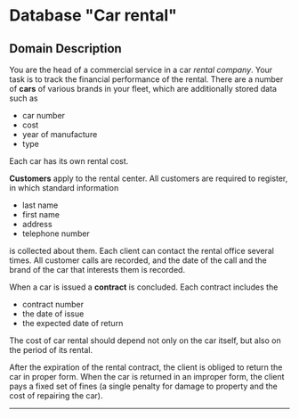 # Database "Car rental"
## Domain Description

You are the head of a commercial service in a car *rental company*. Your task is to track the financial performance of the rental. There are a number of **cars** of various brands in your fleet, which are additionally stored data such as
* car number
* cost
* year of manufacture 
* type

Each car has its own rental cost.

**Customers** apply to the rental center. All customers are required to register, in which standard information 
* last name 
* first name
* address
* telephone number 

is collected about them.
Each client can contact the rental office several times.
All customer calls are recorded, and the date of the call and the brand of the car that interests them is recorded.

When a car is issued a **contract** is concluded. Each contract includes the 
* contract number
* the date of issue
* the expected date of return

The cost of car rental should depend not only on the car itself, but also on the period of its rental.

After the expiration of the rental contract, the client is obliged to return the car in proper form. When the car is returned in an improper form, the client pays a fixed set of fines (a single penalty for damage to property and the cost of repairing the car).

------------------------
